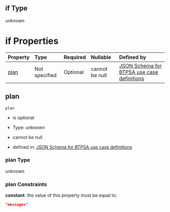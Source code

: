 ## if Type

unknown

# if Properties

| Property      | Type          | Required | Nullable       | Defined by                                                                                                                                                                                                                                  |
| :------------ | :------------ | :------- | :------------- | :------------------------------------------------------------------------------------------------------------------------------------------------------------------------------------------------------------------------------------------ |
| [plan](#plan) | Not specified | Optional | cannot be null | [JSON Schema for BTPSA use case definitions](btpsa-usecase-properties-services-items-allof-1-then-allof-49-then-allof-1-if-properties-plan.md "undefined#/properties/services/items/allOf/1/then/allOf/49/then/allOf/1/if/properties/plan") |

## plan



`plan`

*   is optional

*   Type: unknown

*   cannot be null

*   defined in: [JSON Schema for BTPSA use case definitions](btpsa-usecase-properties-services-items-allof-1-then-allof-49-then-allof-1-if-properties-plan.md "undefined#/properties/services/items/allOf/1/then/allOf/49/then/allOf/1/if/properties/plan")

### plan Type

unknown

### plan Constraints

**constant**: the value of this property must be equal to:

```json
"messages"
```
